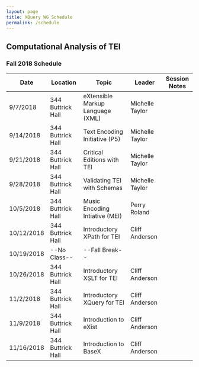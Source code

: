 ```yaml
---
layout: page
title: XQuery WG Schedule
permalink: /schedule
---
```



## Computational Analysis of TEI

### Fall 2018 Schedule

| Date | Location | Topic | Leader | Session Notes |
|------|-------|-------|-------|-------|
| 9/7/2018 | 344 Buttrick Hall | eXtensible Markup Language (XML) | Michelle Taylor |  |
| 9/14/2018 | 344 Buttrick Hall | Text Encoding Initiative (P5) | Michelle Taylor |  |
| 9/21/2018 | 344 Buttrick Hall | Critical Editions with TEI | Michelle Taylor |  |
| 9/28/2018 | 344 Buttrick Hall | Validating TEI with Schemas | Michelle Taylor |  |
| 10/5/2018 | 344 Buttrick Hall | Music Encoding Intiative (MEI) | Perry Roland |  |
| 10/12/2018 | 344 Buttrick Hall | Introductory XPath for TEI | Cliff Anderson |  |
| 10/19/2018 | --No Class-- | --Fall Break-- |  |  |
| 10/26/2018 | 344 Buttrick Hall | Introductory XSLT for TEI | Cliff Anderson |  |
| 11/2/2018 | 344 Buttrick Hall | Introductory XQuery for TEI | Cliff Anderson |  |
| 11/9/2018 | 344 Buttrick Hall | Introduction to eXist | Cliff Anderson |  |
| 11/16/2018 | 344 Buttrick Hall | Introduction to BaseX | Cliff Anderson |  |
